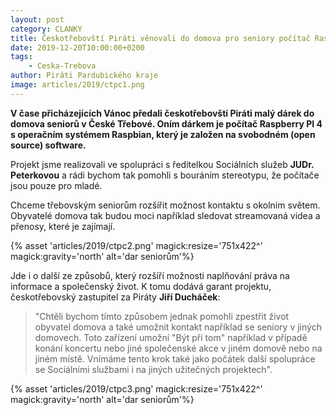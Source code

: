 ```yaml
---
layout: post
category: CLANKY
title: Českotřebovští Piráti věnovali do domova pro seniory počítač Raspberry 
date: 2019-12-20T10:00:00+0200
tags: 
    - Ceska-Trebova
author: Piráti Pardubického kraje
image: articles/2019/ctpc1.png
---
```



**V čase přicházejících Vánoc předali českotřebovští Piráti malý dárek do domova seniorů v České Třebové. Oním dárkem je počítač Raspberry PI 4 s operačním systémem Raspbian, který je založen na svobodném (open source) software.**

Projekt jsme realizovali ve spolupráci s ředitelkou Sociálních služeb **JUDr. Peterkovou** a rádi bychom tak pomohli s bouráním stereotypu, že počítače jsou pouze pro mladé. 

Chceme třebovským seniorům rozšířit možnost kontaktu s okolním světem. Obyvatelé domova tak budou moci například sledovat streamovaná videa a přenosy, které je zajímají. 

{% asset 'articles/2019/ctpc2.png' magick:resize='751x422^' 
magick:gravity='north' alt='dar seniorům'%}

Jde i o další ze způsobů, který rozšíří možnosti naplňování práva na informace a společenský život. K tomu dodává garant projektu, českotřebovský zastupitel za Piráty **Jiří Ducháček**: 
>"Chtěli bychom tímto způsobem jednak pomohli zpestřit život obyvatel domova a také umožnit kontakt například se seniory v jiných domovech. Toto zařízení umožní "Být při tom" například v případě konání koncertu nebo jiné společenské akce v jiném domově nebo na jiném místě. Vnímáme tento krok také jako počátek další spolupráce se Sociálními službami i na jiných užitečných projektech".

{% asset 'articles/2019/ctpc3.png' magick:resize='751x422^' 
magick:gravity='north' alt='dar seniorům'%}
